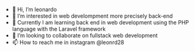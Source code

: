 - 👋 Hi, I’m leonardo
- 👀 I’m interested in web develompment more precisely back-end
- 🌱 Currently I am learning back end in web development using the PHP language with the Laravel framework
- 💞️ I’m looking to collaborate on fullstack web development
- 📫 How to reach me in instagram @leonrd28

<!---
beruanganeh/beruanganeh is a ✨ special ✨ repository because its `README.md` (this file) appears on your GitHub profile.
You can click the Preview link to take a look at your changes.
--->
